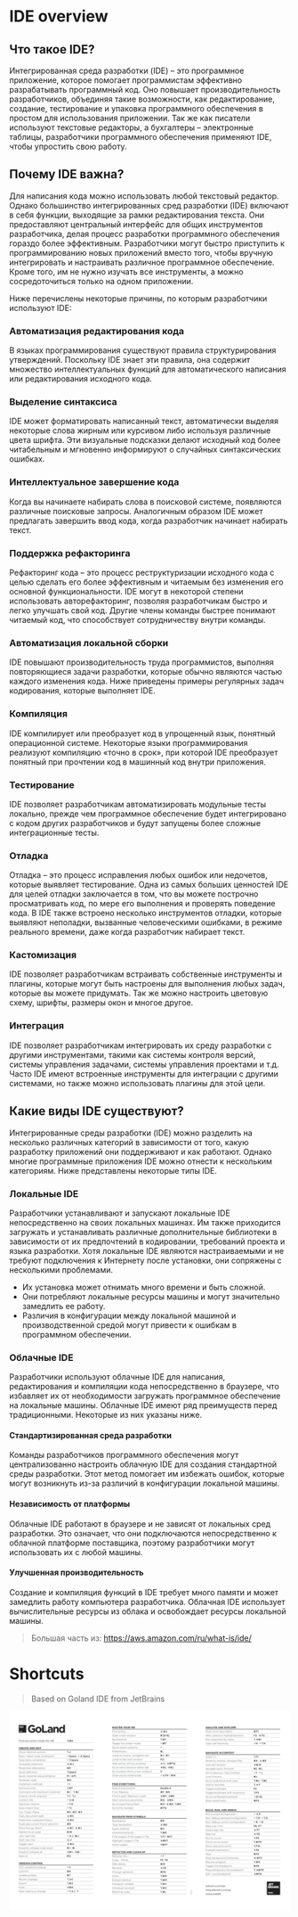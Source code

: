 # IDE overview

## Что такое IDE?

Интегрированная среда разработки (IDE) – это программное приложение, которое помогает программистам эффективно
разрабатывать программный код. Оно повышает производительность разработчиков, объединяя такие возможности, как
редактирование, создание, тестирование и упаковка программного обеспечения в простом для использования приложении. Так
же как писатели используют текстовые редакторы, а бухгалтеры – электронные таблицы, разработчики программного
обеспечения применяют IDE, чтобы упростить свою работу.

## Почему IDE важна?

Для написания кода можно использовать любой текстовый редактор. Однако большинство интегрированных сред разработки (IDE)
включают в себя функции, выходящие за рамки редактирования текста. Они предоставляют центральный интерфейс для общих
инструментов разработчика, делая процесс разработки программного обеспечения гораздо более эффективным. Разработчики
могут быстро приступить к программированию новых приложений вместо того, чтобы вручную интегрировать и настраивать
различное программное обеспечение. Кроме того, им не нужно изучать все инструменты, а можно сосредоточиться только на
одном приложении.

Ниже перечислены некоторые причины, по которым разработчики используют IDE:

### Автоматизация редактирования кода

В языках программирования существуют правила структурирования утверждений. Поскольку IDE знает эти правила, она
содержит множество интеллектуальных функций для автоматического написания или редактирования исходного кода.

### Выделение синтаксиса

IDE может форматировать написанный текст, автоматически выделяя некоторые слова жирным или курсивом либо используя
различные цвета шрифта. Эти визуальные подсказки делают исходный код более читабельным и мгновенно информируют о
случайных синтаксических ошибках.

### Интеллектуальное завершение кода

Когда вы начинаете набирать слова в поисковой системе, появляются различные поисковые запросы. Аналогичным образом IDE
может предлагать завершить ввод кода, когда разработчик начинает набирать текст.

### Поддержка рефакторинга

Рефакторинг кода – это процесс реструктуризации исходного кода с целью сделать его более эффективным и читаемым без
изменения его основной функциональности. IDE могут в некоторой степени использовать авторефакторинг, позволяя
разработчикам быстро и легко улучшать свой код. Другие члены команды быстрее понимают читаемый код, что способствует
сотрудничеству внутри команды.

### Автоматизация локальной сборки

IDE повышают производительность труда программистов, выполняя повторяющиеся задачи разработки, которые обычно являются
частью каждого изменения кода. Ниже приведены примеры регулярных задач кодирования, которые выполняет IDE.

### Компиляция

IDE компилирует или преобразует код в упрощенный язык, понятный операционной системе. Некоторые языки программирования
реализуют компиляцию «точно в срок», при которой IDE преобразует понятный при прочтении код в машинный код внутри
приложения.

### Тестирование

IDE позволяет разработчикам автоматизировать модульные тесты локально, прежде чем программное обеспечение будет
интегрировано с кодом других разработчиков и будут запущены более сложные интеграционные тесты.

### Отладка

Отладка – это процесс исправления любых ошибок или недочетов, которые выявляет тестирование. Одна из самых больших
ценностей IDE для целей отладки заключается в том, что вы можете построчно просматривать код, по мере его выполнения и
проверять поведение кода. В IDE также встроено несколько инструментов отладки, которые выявляют неполадки, вызванные
человеческими ошибками, в режиме реального времени, даже когда разработчик набирает текст.

### Кастомизация

IDE позволяет разработчикам встраивать собственные инструменты и плагины, которые могут быть настроены для выполнения
любых задач, которые вы можете придумать.
Так же можно настроить цветовую схему, шрифты, размеры окон и многое другое.

### Интеграция

IDE позволяет разработчикам интегрировать их среду разработки с другими инструментами, такими как системы контроля
версий, системы управления задачами, системы управления проектами и т.д.
Часто IDE имеют встроенные инструменты для интеграции с другими системами, но также можно использовать плагины для этой
цели.

## Какие виды IDE существуют?

Интегрированные среды разработки (IDE) можно разделить на несколько различных категорий в зависимости от того, какую
разработку приложений они поддерживают и как работают. Однако многие программные приложения IDE можно отнести к
нескольким категориям. Ниже представлены некоторые типы IDE.

### Локальные IDE

Разработчики устанавливают и запускают локальные IDE непосредственно на своих локальных машинах. Им также приходится
загружать и устанавливать различные дополнительные библиотеки в зависимости от их предпочтений в кодировании, требований
проекта и языка разработки. Хотя локальные IDE являются настраиваемыми и не требуют подключения к Интернету после
установки, они сопряжены с несколькими проблемами.

- Их установка может отнимать много времени и быть сложной.
- Они потребляют локальные ресурсы машины и могут значительно замедлить ее работу.
- Различия в конфигурации между локальной машиной и производственной средой могут привести к ошибкам в программном
  обеспечении.

### Облачные IDE

Разработчики используют облачные IDE для написания, редактирования и компиляции кода непосредственно в браузере, что
избавляет их от необходимости загружать программное обеспечение на локальные машины. Облачные IDE имеют ряд преимуществ
перед традиционными. Некоторые из них указаны ниже.

#### Стандартизированная среда разработки

Команды разработчиков программного обеспечения могут централизованно настроить облачную IDE для создания стандартной
среды разработки. Этот метод помогает им избежать ошибок, которые могут возникнуть из-за различий в конфигурации
локальной машины.

#### Независимость от платформы

Облачные IDE работают в браузере и не зависят от локальных сред разработки. Это означает, что они подключаются
непосредственно к облачной платформе поставщика, поэтому разработчики могут использовать их с любой машины.

#### Улучшенная производительность

Создание и компиляция функций в IDE требует много памяти и может замедлить работу компьютера разработчика. Облачная
IDE использует вычислительные ресурсы из облака и освобождает ресурсы локальной машины.


> Большая часть из: https://aws.amazon.com/ru/what-is/ide/

# Shortcuts

> Based on Goland IDE from JetBrains

![](report-shortcuts.png)